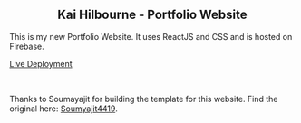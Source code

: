 <h2 align="center">
  Kai Hilbourne - Portfolio Website <br/>
</h2>

This is my new Portfolio Website. It uses ReactJS and CSS and is hosted on Firebase.

<a href="https://kai-h-portfolio.web.app/"> Live Deployment</a>

<br/>

<center>


</center>





Thanks to Soumayajit for building the template for this website. Find the original here: [Soumyajit4419](https://github.com/soumyajit4419/Portfolio).


